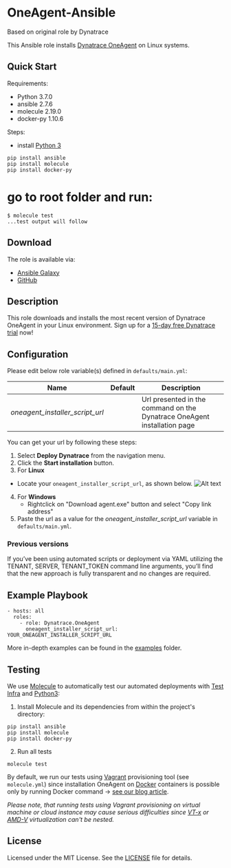 # OneAgent-Ansible
Based on original role by Dynatrace

This Ansible role installs [Dynatrace OneAgent](http://www.dynatrace.com) on Linux systems.

## Quick Start
Requirements:
- Python 3.7.0
- ansible 2.7.6
- molecule 2.19.0
- docker-py 1.10.6

Steps:
- install [Python 3](https://www.python.org/downloads/)
```
pip install ansible
pip install molecule
pip install docker-py
```

# go to root folder and run:
```
$ molecule test
...test output will follow
```

## Download

The role is available via:

- [Ansible Galaxy](https://galaxy.ansible.com/Dynatrace/OneAgent)
- [GitHub](https://github.com/dynatrace/Dynatrace-OneAgent-Ansible)

## Description

This role downloads and installs the most recent version of Dynatrace OneAgent in your Linux environment. Sign up for a [15-day free Dynatrace trial](https://www.dynatrace.com/trial/?vehicle_name=https://github.com/Dynatrace/Dynatrace-OneAgent-Ansible/) now!

## Configuration

Please edit below role variable(s) defined in ```defaults/main.yml```:

| Name                                   | Default            | Description
|----------------------------------------|--------------------|------------
| *oneagent_installer_script_url*        |                    | Url presented in the command on the Dynatrace OneAgent installation page

You can get your url by following these steps:

1. Select **Deploy Dynatrace** from the navigation menu.
2. Click the **Start installation** button.
3.  For **Linux**
   - Locate your `oneagent_installer_script_url`, as shown below.
   ![Alt text](https://raw.githubusercontent.com/Dynatrace/Dynatrace-OneAgent-Ansible/images/url_script_screenshot.png)
4. For **Windows**
    - Rightclick on "Download agent.exe" button and select "Copy link address"
5. Paste the url as a value for the *oneagent_installer_script_url* variable in `defaults/main.yml`.

### Previous versions

If you’ve been using automated scripts or deployment via YAML utilizing the TENANT, SERVER, TENANT_TOKEN command line arguments, you’ll find that the new approach is fully transparent and no changes are required.

## Example Playbook

```
- hosts: all
  roles:
    - role: Dynatrace.OneAgent
      oneagent_installer_script_url: YOUR_ONEAGENT_INSTALLER_SCRIPT_URL
```

More in-depth examples can be found in the [examples](https://github.com/Dynatrace/Dynatrace-OneAgent-Ansible/tree/master/examples) folder.

## Testing

We use [Molecule](https://molecule.readthedocs.io/en/latest/) to automatically test our automated deployments with [Test Infra](https://testinfra.readthedocs.io/en/latest/) and [Python3](https://docs.python.org/3/):

1) Install Molecule and its dependencies from within the project's directory:

```
pip install ansible
pip install molecule
pip install docker-py
```

2) Run all tests

```
molecule test
```

By default, we run our tests using [Vagrant](https://www.vagrantup.com/) provisioning tool (see `molecule.yml`) since installation OneAgent on [Docker](https://www.docker.com/) containers is possible only by running Docker command -> [see our blog article](https://www.dynatrace.com/blog/new-docker-image-leverages-bootstrapper-download-oneagent-installer/).

*Please note, that running tests using Vagrant provisioning on virtual machine or cloud instance may cause serious difficulties since [VT-x](https://en.wikipedia.org/wiki/X86_virtualization#Intel_virtualization_.28VT-x.29) or [AMD-V](https://en.wikipedia.org/wiki/X86_virtualization#AMD_virtualization_.28AMD-V.29) virtualization can't be nested.*

## License

Licensed under the MIT License. See the [LICENSE](https://github.com/dynatrace/Dynatrace-OneAgent-Ansible/blob/master/LICENSE) file for details.
